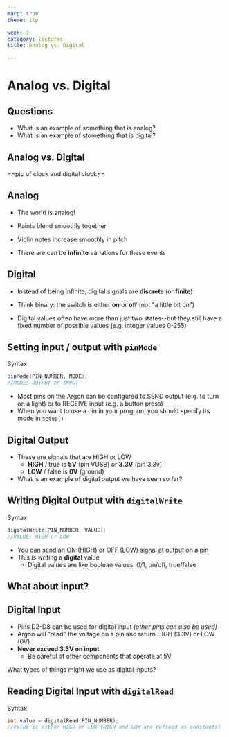 ```yaml
---
marp: true
theme: itp

week: 3
category: lectures
title: Analog vs. Digital

---
```


<!-- headingDivider: 2 -->

# Analog vs. Digital

## Questions

- What is an example of something that is analog?
- What is an example of stomething that is digital?

## Analog vs. Digital

==pic of clock and digital clock==

## Analog

- The world is analog!

- Paints blend smoothly together

- Violin notes increase smoothly in pitch

- There are can be **infinite** variations for these events


## Digital

- Instead of being infinite, digital signals are **discrete** (or **finite**)

- Think binary: the switch is either **on** or **off** (not "a little bit on")

- Digital values often have more than just two states--but they still have a fixed number of possible values (e.g. integer values 0-255)


## Setting input / output with `pinMode` 

Syntax

```c++
pinMode(PIN_NUMBER, MODE);
//MODE: OUTPUT or INPUT
```

- Most pins on the Argon can be configured to SEND output (e.g. to turn on a light) or to RECEIVE input (e.g. a button press)
- When you want to use a pin in your program, you should specify its mode in `setup()`

## Digital Output

- These are signals that are HIGH or LOW
  - **HIGH** / true is **5V** (pin VUSB) or **3.3V** (pin 3.3v)
  - **LOW** / false is **0V** (ground)
- What is an example of digital output we have seen so far?

<!-- LED -->

## Writing Digital Output with `digitalWrite` 

Syntax

```c++
digitalWrite(PIN_NUMBER, VALUE);
//VALUE: HIGH or LOW
```

- You can send an ON (HIGH) or OFF (LOW) signal at output on a pin
- This is writing a **digital** value
  - Digital values are like boolean values: 0/1, on/off, true/false

## What about input?

## Digital Input

- Pins D2-D8 can be used for digital input *(other pins can also be used)*
- Argon will "read" the voltage on a pin and return HIGH (3.3V) or LOW (0V)
- **Never exceed 3.3V on input**
  - Be careful of other components that operate at 5V

What types of things might we use as digital inputs?

## Reading Digital Input with `digitalRead` 

Syntax

```c++
int value = digitalRead(PIN_NUMBER);
//value is either HIGH or LOW (HIGH and LOW are defined as constants)
```

